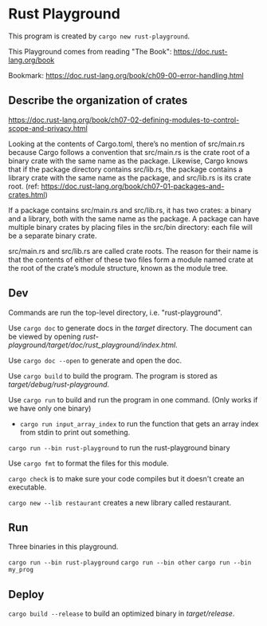 # Rust Playground
This program is created by `cargo new rust-playground`.

This Playground comes from reading "The Book": https://doc.rust-lang.org/book

Bookmark: https://doc.rust-lang.org/book/ch09-00-error-handling.html

## Describe the organization of crates
https://doc.rust-lang.org/book/ch07-02-defining-modules-to-control-scope-and-privacy.html

Looking at the contents of Cargo.toml, there’s no mention of src/main.rs
because Cargo follows a convention that src/main.rs is the crate root of a
binary crate with the same name as the package. Likewise, Cargo knows that if
the package directory contains src/lib.rs, the package contains a library crate
with the same name as the package, and src/lib.rs is its crate root.
(ref: https://doc.rust-lang.org/book/ch07-01-packages-and-crates.html)

If a package contains src/main.rs and src/lib.rs, it has two crates: a binary
and a library, both with the same name as the package. A package can have
multiple binary crates by placing files in the src/bin directory: each file
will be a separate binary crate.

src/main.rs and src/lib.rs are called crate roots. The reason for their name is
that the contents of either of these two files form a module named crate at the
root of the crate’s module structure, known as the module tree.

## Dev
Commands are run the top-level directory, i.e. "rust-playground".

Use `cargo doc` to generate docs in the _target_ directory.
The document can be viewed by opening
_rust-playground/target/doc/rust_playground/index.html_.

Use `cargo doc --open` to generate and open the doc.

Use `cargo build` to build the program. The program is stored as
_target/debug/rust-playground_.

Use `cargo run` to build and run the program in one command. (Only works if we have only one binary)

* `cargo run input_array_index` to run the function that gets an array index
  from stdin to print out something.

`cargo run --bin rust-playground` to run the rust-playground binary

Use `cargo fmt` to format the files for this module.

`cargo check` is to make sure your code compiles but it doesn't create an
executable.

`cargo new --lib restaurant` creates a new library called restaurant.
## Run
Three binaries in this playground.

`cargo run --bin rust-playground`
`cargo run --bin other`
`cargo run --bin my_prog`

## Deploy
`cargo build --release` to build an optimized binary in _target/release_.
